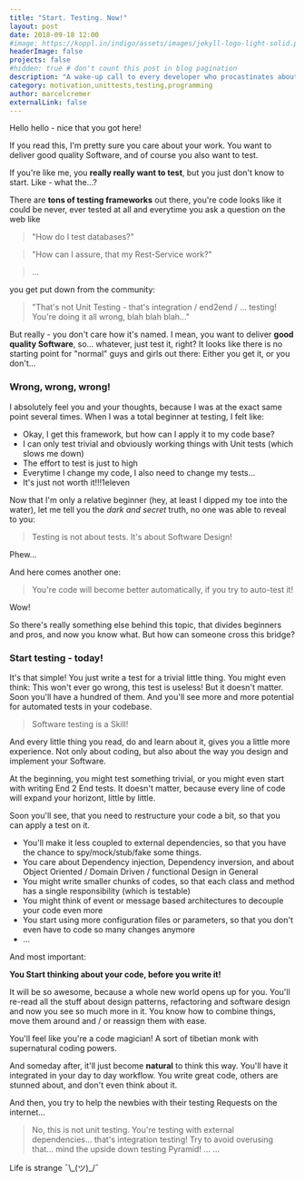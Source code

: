 ```yaml
---
title: "Start. Testing. Now!"
layout: post
date: 2018-09-18 12:00
#image: https://koppl.in/indigo/assets/images/jekyll-logo-light-solid.png
headerImage: false
projects: false
#hidden: true # don't count this post in blog pagination
description: "A wake-up call to every developer who procastinates about writing tests"
category: motivation,unittests,testing,programming
author: marcelcremer
externalLink: false
---
```


Hello hello - nice that you got here!

If you read this, I'm pretty sure you care about your work. You want to deliver good quality Software, and of course you also want to test.

If you're like me, you **really really want to test**, but you just don't know to start. Like - what the...?

There are **tons of testing frameworks** out there, you're code looks like it could be never, ever tested at all and everytime you ask a question on the web like

> "How do I test databases?"

> "How can I assure, that my Rest-Service work?"

> ...

you get put down from the community:

> "That's not Unit Testing - that's integration / end2end / ... testing! You're doing it all wrong, blah blah blah..."

But really - you don't care how it's named. I mean, you want to deliver **good quality Software**, so... whatever, just test it, right? It looks like there is no starting point for "normal" guys and girls out there: Either you get it, or you don't...

### Wrong, wrong, wrong!

I absolutely feel you and your thoughts, because I was at the exact same point several times. When I was a total beginner at testing, I felt like:

-   Okay, I get this framework, but how can I apply it to my code base?
-   I can only test trivial and obviously working things with Unit tests (which slows me down)
-   The effort to test is just to high
-   Everytime I change my code, I also need to change my tests...
-   It's just not worth it!!!1eleven

Now that I'm only a relative beginner (hey, at least I dipped my toe into the water), let me tell you the _dark and secret_ truth, no one was able to reveal to you:

> Testing is not about tests. It's about Software Design!

Phew...

And here comes another one:

> You're code will become better automatically, if you try to auto-test it!

Wow!

So there's really something else behind this topic, that divides beginners and pros, and now you know what. But how can someone cross this bridge?

### Start testing - today!

It's that simple! You just write a test for a trivial little thing. You might even think: This won't ever go wrong, this test is useless! But it doesn't matter. Soon you'll have a hundred of them. And you'll see more and more potential for automated tests in your codebase.

> Software testing is a Skill!

And every little thing you read, do and learn about it, gives you a little more experience. Not only about coding, but also about the way you design and implement your Software.

At the beginning, you might test something trivial, or you might even start with writing End 2 End tests. It doesn't matter, because every line of code will expand your horizont, little by little.

Soon you'll see, that you need to restructure your code a bit, so that you can apply a test on it.

-   You'll make it less coupled to external dependencies, so that you have the chance to spy/mock/stub/fake some things.
-   You care about Dependency injection, Dependency inversion, and about Object Oriented / Domain Driven / functional Design in General
-   You might write smaller chunks of codes, so that each class and method has a single responsibility (which is testable)
-   You might think of event or message based architectures to decouple your code even more
-   You start using more configuration files or parameters, so that you don't even have to code so many changes anymore
-   ...

And most important:

**You Start thinking about your code, before you write it!**

It will be so awesome, because a whole new world opens up for you. You'll re-read all the stuff about design patterns, refactoring and software design and now you see so much more in it. You know how to combine things, move them around and / or reassign them with ease.

You'll feel like you're a code magician! A sort of tibetian monk with supernatural coding powers.

And someday after, it'll just become **natural** to think this way. You'll have it integrated in your day to day workflow. You write great code, others are stunned about, and don't even think about it.

And then, you try to help the newbies with their testing Requests on the internet...

> No, this is not unit testing. You're testing with external dependencies... that's integration testing! Try to avoid overusing that... mind the upside down testing Pyramid! ... ...

Life is strange ¯\\\_(ツ)\_/¯
